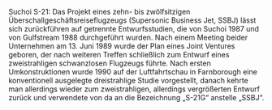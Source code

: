 Suchoi S-21: Das Projekt eines zehn- bis zwölfsitzigen Überschallgeschäftsreiseflugzeugs (Supersonic Business Jet, SSBJ) lässt sich zurückführen auf getrennte Entwurfsstudien, die von Suchoi 1987 und von Gulfstream 1988 durchgeführt wurden. Nach einem Meeting beider Unternehmen am 13. Juni 1989 wurde der Plan eines Joint Ventures geboren, der nach weiteren Treffen schließlich zum Entwurf eines zweistrahligen schwanzlosen Flugzeugs führte. Nach ersten Umkonstruktionen wurde 1990 auf der Luftfahrtschau in Farnborough eine konventionell ausgelegte dreistrahlige Studie vorgestellt, danach kehrte man allerdings wieder zum zweistrahligen, allerdings vergrößerten Entwurf zurück und verwendete von da an die Bezeichnung „S-21G“ anstelle „SSBJ“.
